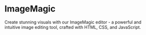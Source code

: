 # ImageMagic
Create stunning visuals with our ImageMagic editor - a powerful and intuitive image editing tool, crafted with HTML, CSS, and JavaScript.
